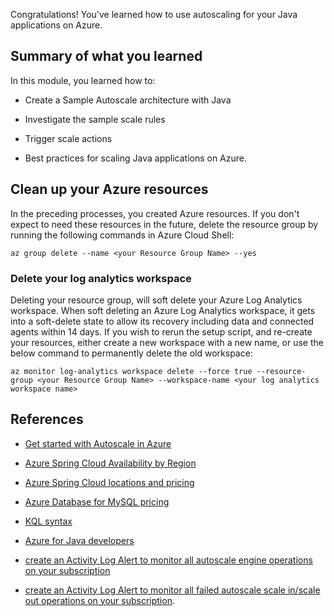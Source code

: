Congratulations! You've learned how to use autoscaling for your Java applications on Azure.

## Summary of what you learned

In this module, you learned how to:

- Create a Sample Autoscale architecture with Java

- Investigate the sample scale rules

- Trigger scale actions

- Best practices for scaling Java applications on Azure.

## Clean up your Azure resources

In the preceding processes, you created Azure resources. If you don't expect to need these resources in the future, delete the resource group by running the following commands in Azure Cloud Shell:

```azurecli
az group delete --name <your Resource Group Name> --yes
```

### Delete your log analytics workspace

Deleting your resource group, will soft delete your Azure Log Analytics workspace. When soft deleting an Azure Log Analytics workspace, it gets into a soft-delete state to allow its recovery including data and connected agents within 14 days.
If you wish to rerun the setup script, and re-create your resources, either create a new workspace with a new name, or use the below command to permanently delete the old workspace:

```azurecli
az monitor log-analytics workspace delete --force true --resource-group <your Resource Group Name> --workspace-name <your log analytics workspace name>
```

## References

- [Get started with Autoscale in Azure](/azure/azure-monitor/platform/autoscale-get-started?WT.mc_id=java-00000-ropreddy)

- [Azure Spring Cloud Availability by Region](https://azure.microsoft.com/global-infrastructure/services/?products=spring-cloud?WT.mc_id=java-00000-ropreddy)

- [Azure Spring Cloud locations and pricing](https://azure.microsoft.com/pricing/details/spring-cloud?WT.mc_id=java-00000-ropreddy)

- [Azure Database for MySQL pricing](https://azure.microsoft.com/pricing/details/mysql/server?WT.mc_id=java-00000-ropreddy)

- [KQL syntax](/azure/data-explorer/kql-quick-reference?WT.mc_id=java-00000-ropreddy)

- [Azure for Java developers](/azure/developer/java?WT.mc_id=java-00000-ropreddy)

- [create an Activity Log Alert to monitor all autoscale engine operations on your subscription](https://github.com/Azure/azure-quickstart-templates/tree/master/demos/monitor-autoscale-alert)

- [create an Activity Log Alert to monitor all failed autoscale scale in/scale out operations on your subscription](https://github.com/Azure/azure-quickstart-templates/tree/master/demos/monitor-autoscale-failed-alert).
